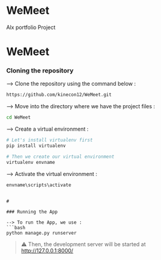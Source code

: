 # WeMeet
Alx portfolio Project


# WeMeet
</div>

### Cloning the repository

--> Clone the repository using the command below :
```bash
https://github.com/kinecon12/WeMeet.git

```

--> Move into the directory where we have the project files : 
```bash
cd WeMeet

```

--> Create a virtual environment :
```bash
# Let's install virtualenv first
pip install virtualenv

# Then we create our virtual environment
virtualenv envname

```

--> Activate the virtual environment :
```bash
envname\scripts\activate

```


```

#

### Running the App

--> To run the App, we use :
```bash
python manage.py runserver

```

> ⚠ Then, the development server will be started at http://127.0.0.1:8000/

